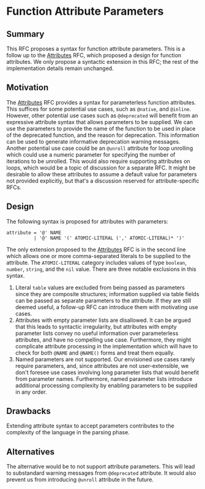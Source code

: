 # Function Attribute Parameters

## Summary

This RFC proposes a syntax for function attribute parameters. This is a follow up to the [Attributes](https://rfcs.luau-lang.org/syntax-attributes-functions.html) RFC, which proposed a design for function attributes. We only propose a syntactic extension in this RFC; the rest of the implementation details remain unchanged.

## Motivation

The [Attributes](https://rfcs.luau-lang.org/syntax-attributes-functions.html) RFC provides a syntax for parameterless function attributes. This suffices for some potential use cases, such as `@native`, and `@inline`. However, other potential use cases such as `@deprecated` will benefit from an expressive attribute syntax that allows parameters to be supplied. We can use the parameters to provide the name of the function to be used in place of the deprecated function, and the reason for deprecation. This information can be used to generate informative deprecation warning messages. Another potential use case could be an `@unroll` attribute for loop unrolling which could use a numeric parameter for specifying the number of iterations to be unrolled. This would also require supporting attributes on loops, which would be a topic of discussion for a separate RFC. It might be desirable to allow these attributes to assume a default value for parameters not provided explicitly, but that's a discussion reserved for attribute-specific RFCs. 

## Design

The following syntax is proposed for attributes with parameters:

```ebnf
attribute = '@' NAME 
          | '@' NAME '(' ATOMIC-LITERAL (',' ATOMIC-LITERAL)* ')'
```

The only extension proposed to the [Attributes](https://rfcs.luau-lang.org/syntax-attributes-functions.html) RFC is in the second line which allows one or more comma-separated literals to be supplied to the attribute. The `ATOMIC-LITERAL` category includes values of type `boolean`, `number`, `string`, and the `nil` value. There are three notable exclusions in this syntax. 

1. Literal `table` values are excluded from being passed as parameters since they are composite structures; information supplied via table fields can be passed as separate parameters to the attribute. If they are still deemed useful, a follow-up RFC can introduce them with motivating use cases.
2. Attributes with empty parameter lists are disallowed. It can be argued that this leads to syntactic irregularity, but attributes with empty parameter lists convey no useful information over parameterless attributes, and have no compelling use case. Furthermore, they might complicate attribute processing in the implementation which will have to check for both `@NAME` and `@NAME()` forms and treat them equally.
3. Named parameters are not supported. Our envisioned use cases rarely require parameters, and, since attributes are not user-extensible, we don't foresee use cases involving long parameter lists that would benefit from parameter names. Furthermore, named parameter lists introduce additional processing complexity by enabling parameters to be supplied in any order.

## Drawbacks

Extending attribute syntax to accept parameters contributes to the complexity of the language in the parsing phase.

## Alternatives

The alternative would be to not support attribute parameters. This will lead to substandard warning messages from `@deprecated` attribute. It would also prevent us from introducing `@unroll` attribute in the future.